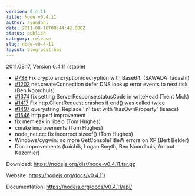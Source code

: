 ```yaml
---
version: 0.4.11
title: Node v0.4.11
author: ryandahl
date: 2011-08-18T08:44:42.000Z
status: publish
category: release
slug: node-v0-4-11
layout: blog-post.hbs
---
```


2011.08.17, Version 0.4.11 (stable)
<ul><li><a href="http://github.com/joyent/node/issues/738">#738</a> Fix crypto encryption/decryption with Base64. (SAWADA Tadashi)</li>
<li><a href="http://github.com/joyent/node/issues/1202">#1202</a> net.createConnection defer DNS lookup error events to next tick (Ben Noordhuis)</li>
<li><a href="http://github.com/joyent/node/issues/1374">#1374</a> fix setting ServerResponse.statusCode in writeHead (Trent Mick)</li>
<li><a href="http://github.com/joyent/node/issues/1417">#1417</a> Fix http.ClientRequest crashes if end() was called twice</li>
<li><a href="http://github.com/joyent/node/issues/1497">#1497</a> querystring: Replace 'in' test with 'hasOwnProperty' (isaacs)</li>
<li><a href="http://github.com/joyent/node/issues/1546">#1546</a> http perf improvement</li>
<li>fix memleak in libeio (Tom Hughes)</li>
<li>cmake improvements (Tom Hughes)</li>
<li>node_net.cc: fix incorrect sizeof() (Tom Hughes)</li>
<li>Windows/cygwin: no more GetConsoleTitleW errors on XP (Bert Belder)</li>
<li>Doc improvements (koichik, Logan Smyth, Ben Noordhuis, Arnout Kazemier)</li></ul>

Download: <a href="https://nodejs.org/dist/node-v0.4.11.tar.gz">https://nodejs.org/dist/node-v0.4.11.tar.gz</a>

Website: <a href="https://nodejs.org/docs/v0.4.11/">https://nodejs.org/docs/v0.4.11/</a>

Documentation: <a href="https://nodejs.org/docs/v0.4.11/api/">https://nodejs.org/docs/v0.4.11/api/</a>
